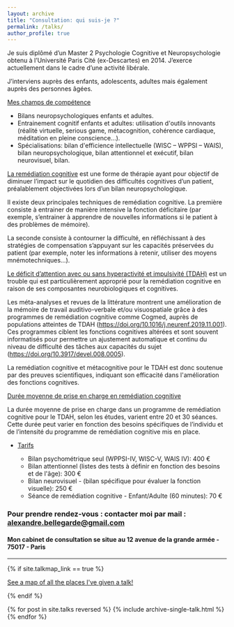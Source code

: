 ```yaml
---
layout: archive
title: "Consultation: qui suis-je ?"
permalink: /talks/
author_profile: true
---
```



Je suis diplômé d’un Master 2 Psychologie Cognitive et Neuropsychologie obtenu à l’Université Paris Cité (ex-Descartes) en 2014. J’exerce actuellement dans le cadre d’une activité libérale.

J’interviens auprès des enfants, adolescents, adultes mais également auprès des personnes âgées.

<ins>Mes champs de compétence</ins> 
  * Bilans neuropsychologiques enfants et adultes.
  * Entrainement cognitif enfants et adultes: utilisation d'outils innovants (réalité virtuelle, serious game, métacognition, cohérence cardiaque, méditation en pleine conscience...).
  * Spécialisations: bilan d'efficience intellectuelle (WISC – WPPSI – WAIS), bilan neuropsychologique, bilan attentionnel et exécutif, bilan neurovisuel, bilan.


<ins>La remédiation cognitive</ins>  est une forme de thérapie ayant pour objectif de diminuer l’impact sur le quotidien des difficultés cognitives d’un patient, préalablement objectivées lors d’un bilan neuropsychologique.

Il existe deux principales techniques de remédiation cognitive. La première consiste à entrainer de manière intensive la fonction déficitaire (par exemple, s’entrainer à apprendre de nouvelles informations si le patient à des problèmes de mémoire).

La seconde consiste à contourner la difficulté, en réfléchissant à des stratégies de compensation s’appuyant sur les capacités préservées du patient (par exemple, noter les informations à retenir, utiliser des moyens mnémotechniques…).

<ins>Le déficit d’attention avec ou sans hyperactivité et impulsivité (TDAH)</ins> est un trouble qui est particulièrement approprié pour la remédiation cognitive en raison de ses composantes neurobiologiques et cognitives. 

Les méta-analyses et revues de la littérature montrent une amélioration de la mémoire de travail auditivo-verbale et/ou visuospatiale grâce à des programmes de remédiation cognitive comme Cogmed, auprès de populations atteintes de TDAH (https://doi.org/10.1016/j.neurenf.2019.11.001). Ces programmes ciblent les fonctions cognitives altérées et sont souvent informatisés pour permettre un ajustement automatique et continu du niveau de difficulté des tâches aux capacités du sujet (https://doi.org/10.3917/devel.008.0005).

La remédiation cognitive et métacognitive pour le TDAH est donc soutenue par des preuves scientifiques, indiquant son efficacité dans l'amélioration des fonctions cognitives.

<ins>Durée moyenne de prise en charge en remédiation cognitive</ins> 

La durée moyenne de prise en charge dans un programme de remédiation cognitive pour le TDAH, selon les études, varient entre 20 et 30 séances. Cette durée peut varier en fonction des besoins spécifiques de l’individu et de l’intensité du programme de remédiation cognitive mis en place.

* <ins>Tarifs</ins> 

  * Bilan psychométrique seul (WPPSI-IV, WISC-V, WAIS IV): 400 €
  * Bilan attentionnel (listes des tests à définir en fonction des besoins et de l'âge): 300 €
  * Bilan neurovisuel - (bilan spécifique pour évaluer la fonction visuelle): 250 €
  * Séance de remédiation cognitive - Enfant/Adulte (60 minutes): 70 €
 
### Pour prendre rendez-vous : contacter moi par mail : alexandre.bellegarde@gmail.com

#### Mon cabinet de consultation se situe au 12 avenue de la grande armée - 75017 - Paris

---


{% if site.talkmap_link == true %}

<p style="text-decoration:underline;"><a href="/talkmap.html">See a map of all the places I've given a talk!</a></p>

{% endif %}

{% for post in site.talks reversed %}
  {% include archive-single-talk.html %}
{% endfor %}
